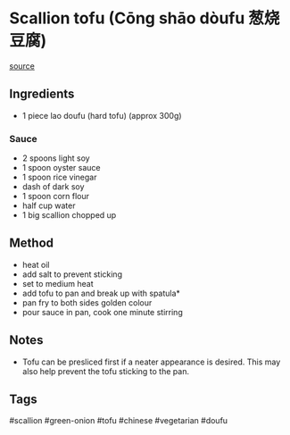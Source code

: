 # Scallion tofu (Cōng shāo dòufu 葱烧豆腐)

[source](https://www.xiaohongshu.com/explore/65d45dcd0000000001028abc?xsec_token=ABkDairmsohiLA2L_qAOqrIeW9kM2ozBSyvBeAIT2d5Uc=&xsec_source=)

## Ingredients
- 1 piece lao doufu (hard tofu) (approx 300g)

### Sauce
- 2 spoons light soy
- 1 spoon oyster sauce
- 1 spoon rice vinegar
- dash of dark soy
- 1 spoon corn flour
- half cup water
- 1 big scallion chopped up

## Method
- heat oil
- add salt to prevent sticking
- set to medium heat
- add tofu to pan and break up with spatula*
- pan fry to both sides golden colour
- pour sauce in pan, cook one minute stirring

## Notes
- Tofu can be presliced first if a neater appearance is desired. This may also help prevent the tofu sticking to the pan.

## Tags
#scallion #green-onion #tofu #chinese #vegetarian #doufu